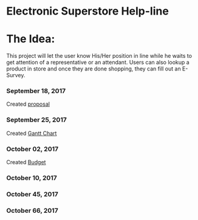 Electronic Superstore Help-line
===============================

The Idea:
=========

This project will let the user know His/Her position in line while he waits to get attention of a representative or an attendant.
Users can also lookup a product in store and once they are done shopping, they can fill out an E-Survey.

### September 18, 2017
Created [proposal](https://www.google.com/)
### September 25, 2017
Created [Gantt Chart](https://github.com/SaqibJaweed/Help-Line/blob/master/Gantt%20Chart.docx)
### October 02, 2017
Created [Budget](https://github.com/SaqibJaweed/Help-Line/blob/master/Budget.docx)
### October 10, 2017
### October 45, 2017
### October 66, 2017

